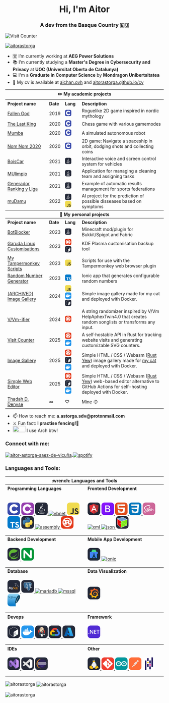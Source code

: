 <h1 align="center">Hi, I'm Aitor</h1>
<h3 align="center">A dev from the Basque Country 🇪🇺</h3>

<p align="left">  <img 
    src="https://visitcounter.aichan.ovh/counter/AitorAstorga/svg?label=Profile%20Views" height=20
    alt="Visit Counter" /> </p>
</p>

<p align="left"> <a href="https://github.com/ryo-ma/github-profile-trophy">
    <img src="https://github-profile-trophy.vercel.app/?username=aitorastorga&margin-w=15&column=6&title=-Issues,-Reviews,-PullRequest"
      alt="aitorastorga" />
  </a> </p>

<ul>
  <li>🈺 I’m currently working at <b>AEG Power Solutions</b>
  </li>
  <li>📚 I’m currently studying a <b>Master's Degree in Cybersecurity and Privacy</b> at <b>UOC (Universitat Oberta de
      Catalunya)</b>
  </li>
  <li>💻 I'm a <b>Graduate in Computer Science</b> by <b>Mondragon Unibertsitatea</b>
  </li>
  <li>📄 My cv is available at <a href="https://aichan.ovh">aichan.ovh</a> and <a href="https://aitorastorga.github.io/cv">aitorastorga.github.io/cv</a>
  </li>
</ul>

<table>
  <tr>
    <th colspan="4">✏️ My academic projects</th>
  </tr>
  <tr>
    <th align=left>Project name</th>
    <th align=left>Date</th>
    <th align=left>Lang</th>
    <th align=left>Description</th>
  </tr>
  <tr>
    <td>
      <a href="https://github.com/UN41/FALLEN_GOD">Fallen God</a>
    </td>
    <td>2019</td>
    <td><a href="https://www.cprogramming.com/" target="_blank" rel="noreferrer"> <img
            src="https://github.com/tandpfun/skill-icons/raw/main/icons/C.svg" alt="c" width="20"
            height="20" /> </a></td>
    <td>Roguelike 2D game inspired in nordic mythology</td>
  </tr>
  <tr>
    <td>
      <a href="https://github.com/AitorAstorga/The-Last-King">The Last King</a>
    </td>
    <td>2020</td>
    <td><a href="https://www.cprogramming.com/" target="_blank" rel="noreferrer"> <img
            src="https://github.com/tandpfun/skill-icons/raw/main/icons/C.svg" alt="c" width="20"
            height="20" /> </a></td>
    <td>Chess game with various gamemodes</td>
  </tr>
  <tr>
    <td>
      <a href="https://github.com/AitorAstorga/Mumba">Mumba</a>
    </td>
    <td>2020</td>
    <td><a href="https://www.cprogramming.com/" target="_blank" rel="noreferrer"> <img
            src="https://github.com/tandpfun/skill-icons/raw/main/icons/C.svg" alt="c" width="20"
            height="20" /> </a></td>
    <td>A simulated autonomous robot</td>
  </tr>
  <tr>
    <td>
      <a href="https://github.com/AitorAstorga/Nom-Nom-2020">Nom Nom 2020</a>
    </td>
    <td>2020</td>
    <td><a href="https://www.cprogramming.com/" target="_blank" rel="noreferrer"> <img
            src="https://github.com/tandpfun/skill-icons/raw/main/icons/C.svg" alt="c" width="20"
            height="20" /> </a></td>
    <td>2D game: Navigate a spaceship in orbit, dodging shots and collecting coins</td>
  </tr>
  <tr>
    <td>
      <a href="https://github.com/BoisCar">BoisCar</a>
    </td>
    <td>2021</td>
    <td><a href="https://www.java.com" target="_blank" rel="noreferrer"> <img
            src="https://github.com/tandpfun/skill-icons/raw/main/icons/Java-Dark.svg" alt="java"
            width="20" height="20" /> </a></td>
    <td>Interactive voice and screen control system for vehicles</td>
  </tr>
  <tr>
    <td>
      <a href="https://github.com/AitorAstorga/MUlimpio">MUlimpio</a>
    </td>
    <td>2021</td>
    <td><a href="https://www.java.com" target="_blank" rel="noreferrer"> <img
            src="https://github.com/tandpfun/skill-icons/raw/main/icons/Java-Dark.svg" alt="java"
            width="20" height="20" /> </a></td>
    <td>Application for managing a cleaning team and assigning tasks</td>
  </tr>
  <tr>
    <td>
      <a href="https://github.com/AitorAstorga/Generador-Ranking-y-Liga">Generador Ranking y Liga</a>
    </td>
    <td>2021</td>
    <td><a href="https://www.java.com" target="_blank" rel="noreferrer"> <img
            src="https://github.com/tandpfun/skill-icons/raw/main/icons/Java-Dark.svg" alt="java"
            width="20" height="20" /> </a></td>
    <td>Example of automatic results management for sports federations</td>
  </tr>
  <tr>
    <td>
      <a href="https://github.com/mudamucop">muDamu</a>
    </td>
    <td>2022</td>
    <td><a href="https://www.java.com" target="_blank" rel="noreferrer"> <img
            src="https://github.com/tandpfun/skill-icons/raw/main/icons/Java-Dark.svg" alt="java"
            width="20" height="20" /> </a><a href="https://developer.mozilla.org/en-US/docs/Web/JavaScript" target="_blank" rel="noreferrer"> <img
            src="https://github.com/tandpfun/skill-icons/raw/main/icons/JavaScript.svg"
            alt="javascript" width="20" height="20" /> </a></td>
    <td>AI project for the prediction of possible disseases based on symptoms</td>
  </tr>
  <tr>
    <th colspan="4">🎨 My personal projects</th>
  </tr>
  <tr>
    <th align=left>Project name</th>
    <th align=left>Date</th>
    <th align=left>Lang</th>
    <th align=left>Description</th>
  </tr>
  <tr>
    <td>
      <a href="https://github.com/BotBlocker-Minecraft">BotBlocker</a>
    </td>
    <td>2023</td>
    <td><a href="https://www.java.com" target="_blank" rel="noreferrer"> <img
            src="https://github.com/tandpfun/skill-icons/raw/main/icons/Java-Dark.svg" alt="java"
            width="20" height="20" /> </a></td>
    <td>Minecraft mod/plugin for Bukkit/Spigot and Fabric</td>
  </tr>
  <tr>
    <td>
      <a href="https://github.com/AitorAstorga/garuda-linux-customisations">Garuda Linux Customisations</a>
    </td>
    <td>2023</td>
    <td><a href="https://www.rust-lang.org" target="_blank" rel="noreferrer"> <img
            src="https://github.com/tandpfun/skill-icons/raw/main/icons/Rust.svg" alt="rust"
            width="20" height="20" /> </a> <a href="https://www.gnu.org/software/bash/" target="_blank" rel="noreferrer"> <img
            src="https://github.com/tandpfun/skill-icons/raw/main/icons/Bash-Dark.svg" alt="bash" width="20" height="20" /> </a></td>
    <td>KDE Plasma customisation backup tool</td>
  </tr>
  <tr>
    <td>
      <a href="https://github.com/AitorAstorga/my-tampermonkey-scripts">My Tampermonkey Scripts</a>
    </td>
    <td>2023</td>
    <td><a href="https://developer.mozilla.org/en-US/docs/Web/JavaScript" target="_blank" rel="noreferrer"> <img
            src="https://github.com/tandpfun/skill-icons/raw/main/icons/JavaScript.svg"
            alt="javascript" width="20" height="20" /> </a></td>
    <td>Scripts for use with the Tampermonkey web browser plugin</td>
  </tr>
  <tr>
    <td>
      <a href="https://github.com/AitorAstorga/RandomNumberGenerator">Random Number Generator</a>
    </td>
    <td>2023</td>
    <td><a href="https://www.typescriptlang.org/" target="_blank" rel="noreferrer"> <img
            src="https://github.com/tandpfun/skill-icons/raw/main/icons/TypeScript.svg"
            alt="typescript" width="20" height="20" /> </a></td>
    <td>Ionic app that generates configurable random numbers</td>
  </tr>
  <tr>
    <td>
      <a href="https://github.com/AitorAstorga/Image-Gallery">[ARCHIVED] Image Gallery</a>
    </td>
    <td>2024</td>
    <td><a href="https://developer.mozilla.org/en-US/docs/Web/JavaScript" target="_blank" rel="noreferrer"> <img
            src="https://github.com/tandpfun/skill-icons/raw/main/icons/JavaScript.svg"
            alt="javascript" width="20" height="20" /> </a></a><a href="https://www.docker.com/" target="_blank" rel="noreferrer"> <img
            src="https://github.com/tandpfun/skill-icons/raw/main/icons/Docker.svg"
            alt="docker" width="20" height="20" /> </a><a href="https://www.gnu.org/software/bash/" target="_blank" rel="noreferrer"> <img
            src="https://github.com/tandpfun/skill-icons/raw/main/icons/Bash-Dark.svg" alt="bash" width="20" height="20" /> </a></td>
    <td> Simple image gallery made for my cat and deployed with Docker. </td>
  </tr>
  <tr>
    <td><a href="https://github.com/thadah/v_vmifier">V/Vm-ifier</a></td>
    <td>2024</td>
    <td><a href="https://www.rust-lang.org/" target="_blank" rel="noreferrer"> <img
          src="https://github.com/tandpfun/skill-icons/raw/main/icons/Rust.svg" alt="rust" width="20"
          height="20" /> </a></td>
    <td>A string randomizer inspired by V/Vm HelpAphexTwin4.0 that creates random songlists or transforms any input. </td>
  </tr>
  <tr>
    <td><a href="https://github.com/AitorAstorga/visit_counter">Visit Counter</a></td>
    <td>2025</td>
    <td><a href="https://www.rust-lang.org/" target="_blank" rel="noreferrer"> <img
          src="https://github.com/tandpfun/skill-icons/raw/main/icons/Rust.svg" alt="rust" width="20"
          height="20" /> </a><a href="https://www.docker.com/" target="_blank" rel="noreferrer"> <img
            src="https://github.com/tandpfun/skill-icons/raw/main/icons/Docker.svg"
            alt="docker" width="20" height="20" /> </a></td>
    <td>A self‑hostable API in Rust for tracking website visits and generating customizable SVG counters.</td>
  </tr>
  <tr>
    <td>
      <a href="https://github.com/AitorAstorga/image_gallery">Image Gallery</a>
    </td>
    <td>2025</td>
    <td><a href="https://www.rust-lang.org/" target="_blank" rel="noreferrer"> <img
          src="https://github.com/tandpfun/skill-icons/raw/main/icons/Rust.svg" alt="rust" width="20"
          height="20" /> </a><a href="https://www.gnu.org/software/bash/" target="_blank" rel="noreferrer"> <img
            src="https://github.com/tandpfun/skill-icons/raw/main/icons/Bash-Dark.svg" alt="bash" width="20" height="20" /> </a><a href="https://www.docker.com/" target="_blank" rel="noreferrer"> <img
            src="https://github.com/tandpfun/skill-icons/raw/main/icons/Docker.svg"
            alt="docker" width="20" height="20" /> </a></td>
    <td> Simple HTML / CSS / Webasm (<a href="https://yew.rs/">Rust Yew</a>) image gallery made for <a href="https://michi.blue/">my cat</a> and deployed with Docker. </td>
  </tr>
  <tr>
    <td>
      <a href="https://git.prisma.moe/aichan/simple_web_editor">Simple Web Editor</a>
    </td>
    <td>2025</td>
    <td><a href="https://www.rust-lang.org/" target="_blank" rel="noreferrer"> <img
          src="https://github.com/tandpfun/skill-icons/raw/main/icons/Rust.svg" alt="rust" width="20"
          height="20" /> </a><a href="https://www.gnu.org/software/bash/" target="_blank" rel="noreferrer"> <img
            src="https://github.com/tandpfun/skill-icons/raw/main/icons/Bash-Dark.svg" alt="bash" width="20" height="20" /> </a><a href="https://www.docker.com/" target="_blank" rel="noreferrer"> <img
            src="https://github.com/tandpfun/skill-icons/raw/main/icons/Docker.svg"
            alt="docker" width="20" height="20" /> </a></td>
    <td> Simple HTML / CSS / Webasm (<a href="https://yew.rs/">Rust Yew</a>) web-based editor alternative to GitHub Actions for self-hosting deployed with Docker. </td>
  </tr>
  <tr>
    <td>
      <a href="https://github.com/Thadah">Thadah D. Denyse</a>
    </td>
    <td>∞</td>
    <td>♡</td>
    <td>Mine :D</td>
  </tr>
</table>

<ul>
  <li>📫 How to reach me: <b>a.astorga.sdv@protonmail.com</b></li>
  <li>⚔️ Fun fact: <b>I practise fencing!</b>🤺</li>
  <li><img src="https://github.com/tandpfun/skill-icons/raw/main/icons/Arch-Dark.svg" height="20" width="40"> </img>I use Arch btw!</li>
</ul>


<h3 align="left">Connect with me:</h3>
<p align="left">
  <a href="https://linkedin.com/in/aitor-astorga-saez-de-vicuña" target="blank">
    <img align="center"
      src="https://raw.githubusercontent.com/rahuldkjain/github-profile-readme-generator/master/src/images/icons/Social/linked-in-alt.svg"
      alt="aitor-astorga-saez-de-vicuña" height="30" width="40" />
  </a>
  <a href="https://stats.fm/31ckl3nshjdq5tgunc4woz7kajku" target="blank">
    <img align="center"
      src="https://user-images.githubusercontent.com/44289776/227742483-defde084-a73b-49b3-ab00-4e9d3a6fa6b2.png"
      alt="spotify" height="30" width="30" />
  </a>
</p>

<h3 align="left">Languages and Tools:</h3>

<table>
  <tr>
    <th colspan="2">:wrench: Languages and Tools</th>
  </tr>
  <tr>
    <th align=left>Programming Languages<img width="441" height="1">
    </th>
    <th align=left>Frontend Development<img width="441" height="1">
    </th>
  </tr>
  <tr>
    <td align=left>
      <p align="left">
        <a href="https://www.cprogramming.com/" target="_blank" rel="noreferrer"> <img
            src="https://github.com/tandpfun/skill-icons/raw/main/icons/C.svg" alt="c" width="40"
            height="40" /> </a>
        <a href="https://www.w3schools.com/cs/" target="_blank" rel="noreferrer"> <img
            src="https://github.com/tandpfun/skill-icons/raw/main/icons/CS.svg"
            alt="csharp" width="40" height="40" /> </a>
        <a href="https://www.java.com" target="_blank" rel="noreferrer"> <img
            src="https://github.com/tandpfun/skill-icons/raw/main/icons/Java-Dark.svg" alt="java"
            width="40" height="40" /> </a>
        <a href="https://learn.microsoft.com/en-us/dotnet/visual-basic/" target="_blank" rel="noreferrer"> <img
            src="https://aitorastorga.github.io/cv/img/logoVBNET.png" alt="vbnet" width="40" height="40" /> </a>
        <a href="https://developer.mozilla.org/en-US/docs/Web/JavaScript" target="_blank" rel="noreferrer"> <img
            src="https://github.com/tandpfun/skill-icons/raw/main/icons/JavaScript.svg"
            alt="javascript" width="40" height="40" /> </a>
        <a href="https://www.typescriptlang.org/" target="_blank" rel="noreferrer"> <img
            src="https://github.com/tandpfun/skill-icons/raw/main/icons/TypeScript.svg"
            alt="typescript" width="40" height="40" /> </a>
        <a href="https://www.python.org" target="_blank" rel="noreferrer"> <img
            src="https://github.com/tandpfun/skill-icons/raw/main/icons/Python-Dark.svg"
            alt="python" width="40" height="40" /> </a>
        <a href="https://en.wikipedia.org/wiki/Assembly_language" target="_blank" rel="noreferrer"> <img
            src="https://aitorastorga.github.io/cv/img/logoAssembly.png" alt="assembly" width="40" height="40" /> </a>
        <a href="https://www.rust-lang.org" target="_blank" rel="noreferrer"> <img
            src="https://github.com/tandpfun/skill-icons/raw/main/icons/Rust.svg" alt="rust"
            width="40" height="40" /> </a>
      </p>
    </td>
    <td align=left>
      <p align="left">
        <a href="https://angular.io" target="_blank" rel="noreferrer"> <img
            src="https://github.com/tandpfun/skill-icons/raw/main/icons/Angular-Dark.svg" alt="angular" width="40" height="40" />
          <a href="https://getbootstrap.com" target="_blank" rel="noreferrer"> <img
              src="https://github.com/tandpfun/skill-icons/raw/main/icons/Bootstrap.svg"
              alt="bootstrap" width="40" height="40" /> </a>
          <a href="https://www.w3.org/html/" target="_blank" rel="noreferrer"> <img
              src="https://github.com/tandpfun/skill-icons/raw/main/icons/HTML.svg"
              alt="html5" width="40" height="40" /> </a>
          <a href="https://www.w3schools.com/css/" target="_blank" rel="noreferrer"> <img
              src="https://github.com/tandpfun/skill-icons/raw/main/icons/CSS.svg"
              alt="css3" width="40" height="40" /> </a>
          <a href="https://sass-lang.com" target="_blank" rel="noreferrer"> <img
              src="https://github.com/tandpfun/skill-icons/raw/main/icons/Sass.svg" alt="sass"
              width="40" height="40" /> </a>
          <a href="https://es.wikipedia.org/wiki/Extensible_Markup_Language" target="_blank" rel="noreferrer"> <img
              src="https://aitorastorga.github.io/cv/img/logoXML.png" alt="xml" width="40" height="40" /> </a>
          <a href="https://www.json.org" target="_blank" rel="noreferrer"> <img
              src="https://aitorastorga.github.io/cv/img/logoJSON.png" alt="json" width="40" height="40" /> </a>
          <a href="https://www.gtk.org/" target="_blank" rel="noreferrer"> <img
              src="https://github.com/tandpfun/skill-icons/raw/main/icons/GTK-Dark.svg" alt="gtk" width="40" height="40" />
          </a>
      </p>
    </td>
  </tr>
  <tr>
    <th align=left>Backend Development</th>
    <th align=left>Mobile App Development</th>
  </tr>
  </tr>
  <tr>
    <td align=left>
      <p align="left">
        <a href="https://spring.io/" target="_blank" rel="noreferrer"> <img
            src="https://github.com/tandpfun/skill-icons/raw/main/icons/Spring-Dark.svg" alt="spring" width="40" height="40" />
        </a>
        <a href="https://www.nginx.com" target="_blank" rel="noreferrer"> <img
            src="https://github.com/tandpfun/skill-icons/raw/main/icons/Nginx.svg" alt="nginx"
            width="40" height="40" /> </a>
      </p>
    </td>
    <td align=left>
      <p align="left">
        <a href="https://developer.android.com" target="_blank" rel="noreferrer"> <img
            src="https://github.com/tandpfun/skill-icons/raw/main/icons/AndroidStudio-Dark.svg"
            alt="android" width="40" height="40" /> </a>
        <a href="https://ionicframework.com" target="_blank" rel="noreferrer"> <img
            src="https://upload.wikimedia.org/wikipedia/commons/d/d1/Ionic_Logo.svg" alt="ionic" width="40"
            height="40" /> </a>
      </p>
    </td>
  </tr>
  </tr>
  <tr>
    <th align=left>Database</th>
    <th align=left>Data Visualization</th>
  </tr>
  </tr>
  <tr>
    <td align=left>
      <p align="left">
        <a href="https://www.mysql.com/" target="_blank" rel="noreferrer"> <img
            src="https://github.com/tandpfun/skill-icons/raw/main/icons/MySQL-Dark.svg"
            alt="mysql" width="40" height="40" /> </a>
        <a href="https://www.postgresql.org" target="_blank" rel="noreferrer"> <img
            src="https://github.com/tandpfun/skill-icons/raw/main/icons/PostgreSQL-Dark.svg"
            alt="postgresql" width="40" height="40" /> </a>
        <a href="https://mariadb.org/" target="_blank" rel="noreferrer"> <img
            src="https://www.vectorlogo.zone/logos/mariadb/mariadb-icon.svg" alt="mariadb" width="40" height="40" />
        </a>
        <a href="https://www.microsoft.com/en-us/sql-server" target="_blank" rel="noreferrer"> <img
            src="https://www.svgrepo.com/show/303229/microsoft-sql-server-logo.svg" alt="mssql" width="40"
            height="40" /> </a>
        <a href="https://www.sqlite.org/" target="_blank" rel="noreferrer"> <img
            src="https://github.com/tandpfun/skill-icons/raw/main/icons/SQLite.svg" alt="sqlite" width="40" height="40" /> </a>
      </p>
    </td>
    <td align=left>
      <p align="left">
        <a href="https://grafana.com" target="_blank" rel="noreferrer"> <img
            src="https://github.com/tandpfun/skill-icons/raw/main/icons/Grafana-Dark.svg" alt="grafana" width="40" height="40" />
        </a>
      </p>
    </td>
  </tr>
  </tr>
  <tr>
    <th align=left>Devops</th>
    <th align=left>Framework</th>
  </tr>
  <tr>
    <td align=left>
      <p align="left">
        <a href="https://www.gnu.org/software/bash/" target="_blank" rel="noreferrer"> <img
            src="https://github.com/tandpfun/skill-icons/raw/main/icons/Bash-Dark.svg" alt="bash" width="40" height="40" /> </a>
        <a href="https://www.docker.com/" target="_blank" rel="noreferrer"> <img
            src="https://github.com/tandpfun/skill-icons/raw/main/icons/Docker.svg"
            alt="docker" width="40" height="40" /> </a>
        <a href="https://www.jenkins.io" target="_blank" rel="noreferrer"> <img
            src="https://github.com/tandpfun/skill-icons/raw/main/icons/Jenkins-Dark.svg" alt="jenkins" width="40" height="40" />
        </a>
        <a href="https://cloud.google.com" target="_blank" rel="noreferrer"> <img
            src="https://github.com/tandpfun/skill-icons/raw/main/icons/GCP-Dark.svg" alt="gcp" width="40"
            height="40" /> </a>
        <a href="https://azure.microsoft.com/en-in/" target="_blank" rel="noreferrer"> <img
            src="https://github.com/tandpfun/skill-icons/raw/main/icons/Azure-Dark.svg" alt="azure" width="40"
            height="40" /> </a>
      </p>
    </td>
    <td align=left>
      <p align="left">
        <a href="https://dotnet.microsoft.com/" target="_blank" rel="noreferrer"> <img
            src="https://github.com/tandpfun/skill-icons/raw/main/icons/DotNet.svg"
            alt="dotnet" width="40" height="40" /> </a>
      </p>
    </td>
  </tr>
  <tr>
    <th align=left>IDEs</th>
    <th align=left>Other</th>
  </tr>
  <tr>
    <td align=left>
        <a href="https://visualstudio.microsoft.com/" target="_blank" rel="noreferrer"> <img
            src="https://github.com/tandpfun/skill-icons/raw/main/icons/VisualStudio-Dark.svg" alt="visualstudio"
            width="40" height="40" /> </a>
        <a href="https://code.visualstudio.com/" target="_blank" rel="noreferrer"> <img
            src="https://github.com/tandpfun/skill-icons/raw/main/icons/VSCode-Dark.svg" alt="vscode"
            width="40" height="40" /> </a>
        <a href="https://www.eclipse.org" target="_blank" rel="noreferrer"> <img
            src="https://github.com/tandpfun/skill-icons/raw/main/icons/Eclipse-Dark.svg" alt="eclipse"
            width="40" height="40" /> </a>
    </td>
    <td align=left>
      <p align="left">
        <a href="https://www.linux.org/" target="_blank" rel="noreferrer"> <img
            src="https://github.com/tandpfun/skill-icons/raw/main/icons/Linux-Dark.svg" alt="linux"
            width="40" height="40" /> </a>
        </a> <a href="https://git-scm.com/" target="_blank" rel="noreferrer"> <img
            src="https://github.com/tandpfun/skill-icons/raw/main/icons/Git.svg" alt="git" width="40" height="40" /> </a>
        <a href="https://www.arduino.cc/" target="_blank" rel="noreferrer"> <img
            src="https://github.com/tandpfun/skill-icons/raw/main/icons/Arduino.svg" alt="arduino" width="40" height="40" /> </a>
        <a href="https://postman.com" target="_blank" rel="noreferrer"> <img
            src="https://github.com/tandpfun/skill-icons/raw/main/icons/Postman.svg" alt="postman" width="40"
            height="40" /></a>
        <a href="https://pandas.pydata.org/" target="_blank" rel="noreferrer"> <img
          src="https://raw.githubusercontent.com/devicons/devicon/2ae2a900d2f041da66e950e4d48052658d850630/icons/pandas/pandas-original.svg"
          alt="pandas" width="40" height="40" /> </a>
      </p>
    </td>
  </tr>
</table>

<p>
  <img align="left"
    src="https://github-readme-stats-one-bice.vercel.app/api/top-langs/?username=aitorastorga&langs_count=10&layout=compact&role=OWNER,ORGANIZATION_MEMBER,COLLABORATOR"
    alt="aitorastorga" />
</p>

<p>&nbsp;<img align="center"
    src="https://github-readme-stats.vercel.app/api?username=aitorastorga&show_icons=true&locale=en"
    alt="aitorastorga" />
</p>

<p>
  <img align="center" src="https://github-readme-streak-stats.herokuapp.com/?user=aitorastorga&" alt="aitorastorga" />
</p>

